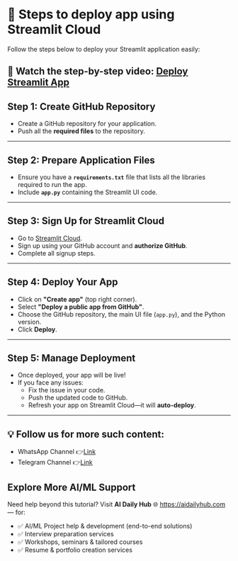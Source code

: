 # 🚀 Steps to deploy app using Streamlit Cloud

Follow the steps below to deploy your Streamlit application easily:

🎥 Watch the step-by-step video: [Deploy Streamlit App](https://www.youtube.com/watch?v=UHrKHtjMn0A)
---

## **Step 1: Create GitHub Repository**
- Create a GitHub repository for your application.
- Push all the **required files** to the repository.

---

## **Step 2: Prepare Application Files**
- Ensure you have a **`requirements.txt`** file that lists all the libraries required to run the app.
- Include **`app.py`** containing the Streamlit UI code.

---

## **Step 3: Sign Up for Streamlit Cloud**
- Go to [Streamlit Cloud](https://share.streamlit.io/).
- Sign up using your GitHub account and **authorize GitHub**.
- Complete all signup steps.

---

## **Step 4: Deploy Your App**
- Click on **"Create app"** (top right corner).
- Select **"Deploy a public app from GitHub"**.
- Choose the GitHub repository, the main UI file (`app.py`), and the Python version.
- Click **Deploy**.

---

## **Step 5: Manage Deployment**
- Once deployed, your app will be live!
- If you face any issues:
  - Fix the issue in your code.
  - Push the updated code to GitHub.
  - Refresh your app on Streamlit Cloud—it will **auto-deploy**.

---

## 💡 Follow us for more such content:
- WhatsApp Channel 👉[Link](https://whatsapp.com/channel/0029VbAYVpaHQbS74BUruk0X)
- Telegram Channel 👉[Link](https://t.me/+6jdRLJzZRZExMzJl)

## Explore More AI/ML Support  

Need help beyond this tutorial? Visit **AI Daily Hub** 🌐 https://aidailyhub.com — for:  

- ✅ AI/ML Project help & development (end-to-end solutions)  
- ✅ Interview preparation services  
- ✅ Workshops, seminars & tailored courses  
- ✅ Resume & portfolio creation services  
